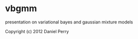 vbgmm
=====

presentation on variational bayes and gaussian mixture models

Copyright (c) 2012 Daniel Perry
